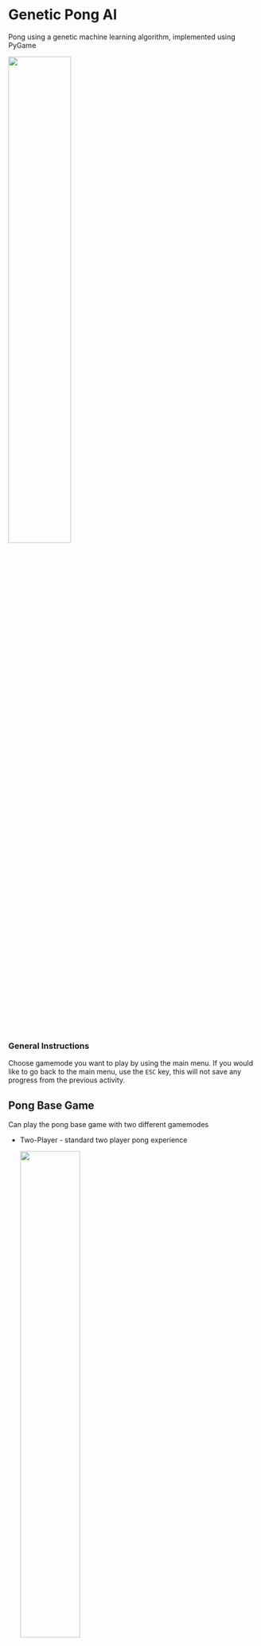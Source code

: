 # Genetic Pong AI
Pong using a genetic machine learning algorithm, implemented using PyGame

<img src="https://github.com/user-attachments/assets/e95d3d4c-3302-423c-a258-498760de7380" alt="" style="width:50%; height:auto;">

### General Instructions
Choose gamemode you want to play by using the main menu. If you would like to go back to the main menu, use the `ESC` key, this will not save any progress from the previous activity. 

## Pong Base Game
Can play the pong base game with two different gamemodes
- Two-Player - standard two player pong experience

  <img src="https://github.com/user-attachments/assets/3680529c-b547-4839-88b2-9dbd42e94f2d" alt="" style="width:50%; height:auto;">
  
  - Score represents each player score and Center Score represents current rally
- Practice - allows player to hit aganist a blank wall
   
  <img src="https://github.com/user-attachments/assets/fd7ee53e-ff8e-4b84-a399-7fe5481493fb" alt="" style="width:50%; height:auto;">

  - Score represents highest rally and Center Score represents current rally

### General Constants
*main.py constants*
- `SCREEN_WIDTH`
- `SCREEN_HEIGHT`
- `FPS`

*ball.py constants*
- `speed_x`
- `speed_y`

*paddle.py constants*
- `width`
- `height`
- `speed`

## Genetic Algorithm Mode
Trains a genetic AI model to play the game.

![image](https://github.com/user-attachments/assets/1e933114-0fdd-4b60-84ff-7bff982c9c57)

### Statistics Meaning
- Gen - Generation simulation is currently on
- SCR - Current Score
- PG SCR - Previous generation score
- Alive% - How many paddles are currently active/alive
- Overall HS - Overall Highscore across all simulated generations
- A.WGTS - Average Weights in the previous generation

### Weights
- distance - distance between ball and paddle
- angle - angle between ball and paddle
- ball_y - y of the ball
- ball_dy - change of y of the ball
- ball_x - x of the ball
- ball_dx - change of x of the ball
- paddle_y - current y of the paddle

Based on the above weights, `think` function returns a -1 (down), 1 (up), or 0 (stay).

### AI Training Constants
- `POPULATION` - paddles simulated each generation
- `GENERATIONS` - total number of generations simulated
- `PADDLE_X` - starting X of paddle
- `MUTATION_RATE` - how many paddles mutated (random)
- `MUTATION_STRENGTH` - range of how much the mutated paddles differ from original
